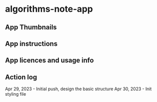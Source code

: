 # algorithms-note-app

## App Thumbnails

## App instructions 

## App licences and usage info

## Action log
Apr 29, 2023 - Initial push, design the basic structure
Apr 30, 2023 - Init styling file
